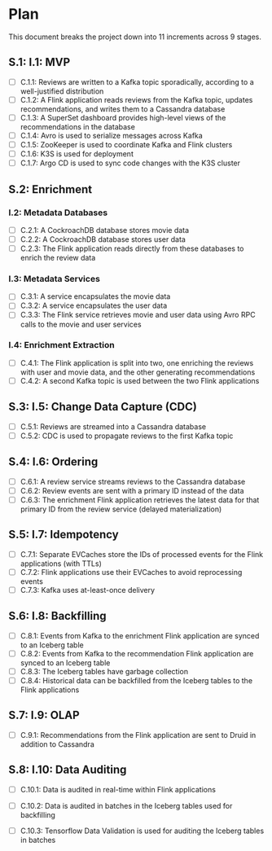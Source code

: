# Plan

This document breaks the project down into 11 increments across 9 stages.

## S.1: I.1: MVP

- [ ] C.1.1: Reviews are written to a Kafka topic sporadically, according to a well-justified
distribution
- [ ] C.1.2: A Flink application reads reviews from the Kafka topic, updates recommendations,
and writes them to a Cassandra database
- [ ] C.1.3: A SuperSet dashboard provides high-level views of the recommendations
in the database
- [ ] C.1.4: Avro is used to serialize messages across Kafka
- [ ] C.1.5: ZooKeeper is used to coordinate Kafka and Flink clusters
- [ ] C.1.6: K3S is used for deployment
- [ ] C.1.7: Argo CD is used to sync code changes with the K3S cluster

## S.2: Enrichment

### I.2: Metadata Databases

- [ ] C.2.1: A CockroachDB database stores movie data
- [ ] C.2.2: A CockroachDB database stores user data
- [ ] C.2.3: The Flink application reads directly from these databases to enrich the review data

### I.3: Metadata Services

- [ ] C.3.1: A service encapsulates the movie data
- [ ] C.3.2: A service encapsulates the user data
- [ ] C.3.3: The Flink service retrieves movie and user data using Avro RPC calls to the movie
and user services

### I.4: Enrichment Extraction

- [ ] C.4.1: The Flink application is split into two, one enriching the reviews with user
and movie data, and the other generating recommendations
- [ ] C.4.2: A second Kafka topic is used between the two Flink applications

## S.3: I.5: Change Data Capture (CDC)

- [ ] C.5.1: Reviews are streamed into a Cassandra database
- [ ] C.5.2: CDC is used to propagate reviews to the first Kafka topic

## S.4: I.6: Ordering

- [ ] C.6.1: A review service streams reviews to the Cassandra database
- [ ] C.6.2: Review events are sent with a primary ID instead of the data
- [ ] C.6.3: The enrichment Flink application retrieves the latest data for that primary ID
from the review service (delayed materialization)

## S.5: I.7: Idempotency

- [ ] C.7.1: Separate EVCaches store the IDs of processed events for the Flink applications
(with TTLs)
- [ ] C.7.2: Flink applications use their EVCaches to avoid reprocessing events
- [ ] C.7.3: Kafka uses at-least-once delivery

## S.6: I.8: Backfilling

- [ ] C.8.1: Events from Kafka to the enrichment Flink application are synced to an Iceberg
table
- [ ] C.8.2: Events from Kafka to the recommendation Flink application are synced to an
Iceberg table
- [ ] C.8.3: The Iceberg tables have garbage collection
- [ ] C.8.4: Historical data can be backfilled from the Iceberg tables to the Flink
applications

## S.7: I.9: OLAP

- [ ] C.9.1: Recommendations from the Flink application are sent to Druid in addition to
Cassandra

## S.8: I.10: Data Auditing

- [ ] C.10.1: Data is audited in real-time within Flink applications
- [ ] C.10.2: Data is audited in batches in the Iceberg tables used for backfilling
- [ ] C.10.3: Tensorflow Data Validation is used for auditing the Iceberg tables in batches

